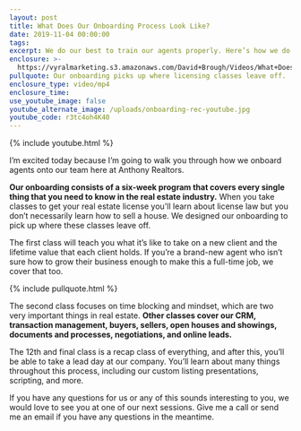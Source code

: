 ```yaml
---
layout: post
title: What Does Our Onboarding Process Look Like?
date: 2019-11-04 00:00:00
tags:
excerpt: We do our best to train our agents properly. Here’s how we do it.
enclosure: >-
  https://vyralmarketing.s3.amazonaws.com/David+Brough/Videos/What+Does+Our+Onboarding+Process+Look+Like_.mp4
pullquote: Our onboarding picks up where licensing classes leave off.
enclosure_type: video/mp4
enclosure_time:
use_youtube_image: false
youtube_alternate_image: /uploads/onboarding-rec-youtube.jpg
youtube_code: r3tc4oh4K40
---
```


{% include youtube.html %}

I’m excited today because I’m going to walk you through how we onboard agents onto our team here at Anthony Realtors.

**Our onboarding consists of a six-week program that covers every single thing that you need to know in the real estate industry.** When you take classes to get your real estate license you'll learn about license law but you don’t necessarily learn how to sell a house. We designed our onboarding to pick up where these classes leave off.

The first class will teach you what it’s like to take on a new client and the lifetime value that each client holds. If you’re a brand-new agent who isn’t sure how to grow their business enough to make this a full-time job, we cover that too.

{% include pullquote.html %}

The second class focuses on time blocking and mindset, which are two very important things in real estate. **Other classes cover our CRM, transaction management, buyers, sellers, open houses and showings, documents and processes, negotiations, and online leads.**&nbsp;

The 12th and final class is a recap class of everything, and after this, you’ll be able to take a lead day at our company. You’ll learn about many things throughout this process, including our custom listing presentations, scripting, and more.&nbsp;

If you have any questions for us or any of this sounds interesting to you, we would love to see you at one of our next sessions. Give me a call or send me an email if you have any questions in the meantime.